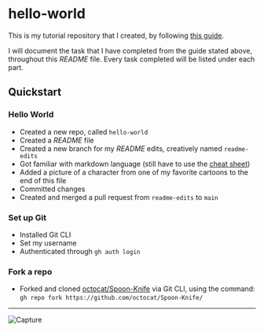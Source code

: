 # hello-world
This is my tutorial repository that I created, by following [this guide](https://docs.github.com/en/get-started).

I will document the task that I have completed from the guide stated above, throughout this *README* file.
Every task completed will be listed under each part.

## Quickstart

### Hello World

- Created a new repo, called `hello-world`
- Created a *README* file
- Created a new branch for my *README* edits, creatively named `readme-edits`
- Got familiar with markdown language (still have to use the [cheat sheet](https://www.markdownguide.org/cheat-sheet/))
- Added a picture of a character from one of my favorite cartoons to the end of this file
- Committed changes
- Created and merged a pull request from `readme-edits` to `main`

### Set up Git

- Installed Git CLI
- Set my username
- Authenticated through `gh auth login`

### Fork a repo

- Forked and cloned [octocat/Spoon-Knife](https://github.com/octocat/Spoon-Knife/) via Git CLI, using the command: `gh repo fork https://github.com/octocat/Spoon-Knife/`

---
![Capture](https://user-images.githubusercontent.com/33745930/147414642-1b91c0a2-d1a5-4083-90ac-9500bed2bbe9.PNG)
